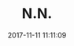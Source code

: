 ---
layout: lab-single.hbs
title: N.N.
date: 2017-11-11 11:11:09
description:
imgName: perlin-violence-map
tags:
  - dataset-monitor
---